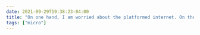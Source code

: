 ```yaml
---
date: 2021-09-29T19:38:23-04:00
title: "On one hand, I am worried about the platformed internet. On the other, I realize that the phenomenon of “in cab” train videos probably wouldn’t exist without a centralized, problematic behemoth like YouTube, and that would make me sad."
tags: ["micro"]
---
```

